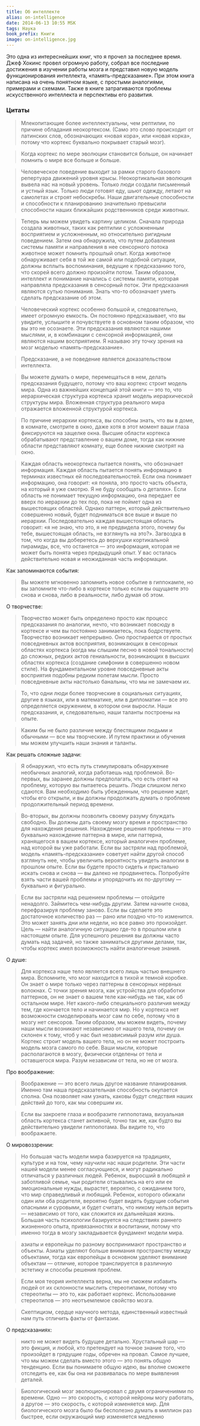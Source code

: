 ```yaml
---
title: Об интеллекте
alias: on-intelligence
date: 2014-06-13 10:55 MSK
tags: Наука
book_prefix: Книги
image: on-intelligence.jpg
---
```



Это одна из интереснейших книг, что я прочел за последнее время.
Джеф Хокинс провел огромную работу, собрал все последние достижения в изучении работы мозга и представил новую модель функционирования интеллекта, «память-предсказание».
При этом книга написана на очень понятном языке, с простыми аналогиями, примерами и схемами.
Также в книге затрагиваются проблемы искусственного интеллекта и перспективы его развития.

### Цитаты

> Млекопитающие более интеллектуальны, чем рептилии, по причине обладания неокортексом. (Само это слово происходит от латинских слов, обозначающих «новая кора», или «новая корка», потому что кортекс буквально покрывает старый мозг).

> Когда кортекс по мере эволюции становится больше, он начинает помнить о мире все больше и больше.


> Человеческое поведение выходит за рамки старого базового репертуара движений уровня крысы. Неокортикальная эволюция вывела нас на новый уровень. Только люди создали письменный и устный язык. Только люди готовят еду, шьют одежду, летают на самолетах и строят небоскребы. Наши двигательные способности и способности к планированию значительно превысили способности наших ближайших родственников среди животных.

> Теперь мы можем увидеть картину целиком. Сначала природа создала животных, таких как рептилии с усложненным восприятием и усложненным, но относительно ригидным поведением. Затем она обнаружила, что путем добавления системы памяти и направления в нее сенсорного потока животное может помнить прошлый опыт. Когда животное обнаруживает себя в той же самой или подобной ситуации, должны всплыть воспоминания, ведущие к предсказанию того, что скорей всего должно произойти потом. Таким образом, интеллект и понимание начались с системы памяти, которая направляла предсказания в сенсорный поток. Эти предсказания являются сутью понимания. Знать что-то обозначает уметь сделать предсказание об этом.

> Человеческий кортекс особенно большой и, следовательно, имеет огромную емкость. Он постоянно предсказывает, что вы увидите, услышите и почувствуете в основном таким образом, что вы это не осознаете. Эти предсказания являются нашими мыслями, и, в комбинации с сенсорной информацией, они являются нашим восприятием. Я называю эту точку зрения на мозг моделью «память-предсказание».

> Предсказание, а не поведение является доказательством интеллекта.

> Вы можете думать о мире, перемещаться в нем, делать предсказания будущего, потому что ваш кортекс строит модель мира. Одна из важнейших концепций этой книги — это то, что иерархическая структура кортекса хранит модель иерархической структуры мира. Вложенная структура реального мира отражается вложенной структурой кортекса.

> По причине иерархии кортекса, вы способны знать, что вы в доме, в комнате, смотрите в окно, даже хотя в этот момент ваши глаза фиксируются на защелке окна. Высшие области кортекса обрабатывают представление о вашем доме, тогда как нижние области представляют комнату, еще более нижние смотрят на окно.

> Каждая область неокортекса пытается понять, что обозначает информация. Каждая область пытается понять информацию в терминах известных ей последовательностей. Если она понимает информацию, она говорит: «я поняла, это просто часть объекта, на который я уже смотрю. Я не буду сообщать о деталях». Если область не понимает текущую информацию, она передает ее вверх по иерархии до тех пор, пока не поймет одна из вышестоящих областей. Однако паттерн, который действительно совершенно новый, будет подниматься все выше и выше по иерархии. Последовательно каждая вышестоящая область говорит: «я не знаю, что это, я не предвидела этого, почему бы тебе, вышестоящая область, не взглянуть на это?». Загвоздка в том, что когда вы доберетесь до верхушки кортикальной пирамиды, все, что останется — это информация, которая не может быть понята через предыдущий опыт. У вас осталась действительно новая и неожиданная часть информации.

Как запоминаются события:

> Вы можете мгновенно запомнить новое событие в гиппокампе, но вы запомните что-либо в кортексе только если вы ощущаете это снова и снова, либо в реальности, либо думая об этом.

О творчестве:

> Творчество может быть определено просто как процесс предсказания по аналогии, нечто, что возникает повсюду в кортексе и чем вы постоянно занимаетесь, пока бодрствуете. Творчество возникает непрерывно. Оно простирается от простых повседневных актов восприятия, возникающих в сенсорных областях кортекса (когда мы слышим песню в новой тональности) до сложных, редких актов гениальности, возникающих в высших областях кортекса (создание симфонии в совершенно новом стиле). На фундаментальном уровне повседневные акты восприятия подобны редким полетам мысли. Просто повседневные акты настолько банальны, что мы не замечаем их.

> То, что одни люди более творческие в социальных ситуациях, другие в языках, или в математике, или в дипломатии — все это определяется окружением, в котором они выросли. Наши предсказания, и, следовательно, наши таланты построены на опыте.

> Каким бы не было различие между блестящими людьми и обычными — все мы творческие. И путем практики и обучения мы можем улучшить наши знания и таланты.

Как решать сложные задачи:

> Я обнаружил, что есть путь стимулировать обнаружение необычных аналогий, когда работаешь над проблемой. Во-первых, вы заранее должны предполагать, что есть ответ на проблему, которую вы пытаетесь решить. Люди слишком легко сдаются. Вам необходимо быть убежденным, что решение ждет, чтобы его открыли, и вы должны продолжать думать о проблеме продолжительный период времени.

> Во-вторых, вы должны позволить своему разуму блуждать свободно. Вы должны дать своему мозгу время и пространство для нахождения решения. Нахождение решения проблемы — это буквально нахождение паттерна в мире, или паттерна, хранящегося в вашем кортексе, который аналогичен проблеме, над которой вы уже работали. Если вы застряли над проблемой, модель «память-предсказание» советует найти другой способ взглянуть нее, чтобы увеличить вероятность увидеть аналогии в прошлом опыте. Если вы будете просто сидеть и пристально искать снова и снова — вы далеко не продвинетесь. Попробуйте взять части вашей проблемы и упорядочить их по-другому — буквально и фигурально.

> Если вы застряли над решением проблемы — отойдите ненадолго. Займитесь чем-нибудь другим. Затем начните снова, перефразируя проблему заново. Если вы сделаете это достаточное количество раз — рано или поздно что-то изменится. Это может занять дни или недели, но все равно это произойдет. Цель — найти аналогичную ситуацию где-то в прошлом или в настоящем опыте. Для успешного решения вы должны часто думать над задачей, но также заниматься другими делами, так, чтобы кортекс имел возможность найти аналогичные знания.

О душе:

> Для кортекса наше тело является всего лишь частью внешнего мира. Вспомните, что мозг находится в тихой и темной коробке. Он знает о мире только через паттерны в сенсорных нервных волокнах. С точки зрения мозга, как устройства для обработки паттернов, он не знает о вашем теле как-нибудь не так, как об остальном мире. Нет какого-либо специального различия между тем, где кончается тело и начинается мир. Но у кортекса нет возможности смоделировать мозг сам по себе, потому что в мозгу нет сенсоров. Таким образом, мы можем видеть, почему наши мысли возникают независимо от нашего тела, почему он склонен к тому, чтоб у нас был независимый разум или душа. Кортекс строит модель вашего тела, но он не может построить модель мозга самого по себе. Ваши мысли, которые располагаются в мозгу, физически отделены от тела и оставшегося мира. Разум независим от тела, но не от мозга.

Про воображение:

> Воображение — это всего лишь другое название планирования. Именно там наша предсказательная способность окупается сполна. Она позволяет нам узнать, каковы будут следствия наших действий до того, как мы совершим их.

> Если вы закроете глаза и вообразите гиппопотама, визуальная область кортекса станет активной, точно так же, как будто вы действительно увидели гиппопотама. Вы видите то, что воображаете.

О мировоззрении:

> Но большая часть модели мира базируется на традициях, культуре и на том, чему научили нас наши родители. Эти части нашей модели менее согласующиеся, и могут радикально отличаться у различных людей. Ребенок, выросший в любящей и заботливой семье, чьи родители отзывались на его или ее эмоциональные нужды, вырастет, вероятно, с ожиданием того, что мир справедливый и любящий. Ребенок, которого обижали один или оба родителя, вероятно будет видеть будущие события опасными и суровыми, и будет считать, что никому нельзя верить — независимо от того, как сложится их дальнейшая жизнь. Большая часть психологии базируется на следствиях раннего жизненного опыта, привязанностях и воспитании, потому что именно тогда в мозгу закладывается фундамент модели мира.

> азиаты и европейцы по разному воспринимают пространство и объекты. Азиаты уделяют больше внимания пространству между объектами, тогда как европейцы в основном уделяют внимание объектам — отличие, которое транслируется в различную эстетику и способы решения проблем.

> Если моя теория интеллекта верна, мы не сможем избавить людей от их склонности мыслить стереотипами, потому что стереотипы — это то, как работает кортекс. Использование стереотипов — это неотъемлемое свойство мозга.

> Скептицизм, сердце научного метода, единственный известный нам путь отличить факты от фантазии.

О предсказаниях:

> никто не может видеть будущее детально. Хрустальный шар — это фикция, и любой, кто претендует на точное знание того, что произойдет в грядущие годы, обречен на провал. Самое лучшее, что мы можем сделать вместо этого — это понять общую тенденцию. Если вы понимаете общую идею, вы вполне сможете отследить ее, как бы она ни развивалась по мере выявления деталей.

> Биологический мозг эволюционировал с двумя ограничениями по времени. Одно — это скорость, с которой нейроны могу работать, а другое — это скорость, с которой изменяется мир. Для биологического мозга было бы бесполезно думать в миллион раз быстрее, если окружающий мир изменяется медленно


